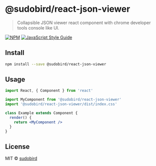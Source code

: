 # @sudobird/react-json-viewer

> Collapsible JSON viewer react component with chrome developer tools console like UI.

[![NPM](https://img.shields.io/npm/v/@sudobird/react-json-viewer.svg)](https://www.npmjs.com/package/@sudobird/react-json-viewer) [![JavaScript Style Guide](https://img.shields.io/badge/code_style-standard-brightgreen.svg)](https://standardjs.com)

## Install

```bash
npm install --save @sudobird/react-json-viewer
```

## Usage

```jsx
import React, { Component } from 'react'

import MyComponent from '@sudobird/react-json-viewer'
import '@sudobird/react-json-viewer/dist/index.css'

class Example extends Component {
  render() {
    return <MyComponent />
  }
}
```

## License

MIT © [sudobird](https://github.com/sudobird)
